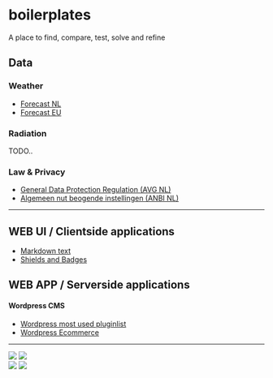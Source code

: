 # boilerplates

A place to find, compare, test, solve and refine

## Data 

### Weather
  - [Forecast NL](https://github.com/webbouwer/boilerplates/tree/master/data/nature/weather/forecast/NL)
  - [Forecast EU](https://github.com/webbouwer/boilerplates/tree/master/data/nature/weather/forecast/EU)

### Radiation
TODO..

### Law & Privacy
  - [General Data Protection Regulation (AVG NL)](https://github.com/webbouwer/boilerplates/tree/master/data/privacy/GDPR)
  - [Algemeen nut beogende instellingen (ANBI NL)](https://github.com/webbouwer/boilerplates/tree/master/data/law/ANBI)

--- 

## WEB UI / Clientside applications

  - [Markdown text](https://github.com/webbouwer/boilerplates/blob/master/programming/technology/web/markdown.md)
  - [Shields and Badges](https://github.com/webbouwer/boilerplates/blob/master/webcode/markup/shields_and_badges.md)
  
## WEB APP / Serverside applications

#### Wordpress CMS
  - [Wordpress most used pluginlist](https://github.com/webbouwer/boilerplates/tree/master/programming/technology/web/application/wordpress/pluginlist)
  - [Wordpress Ecommerce](https://github.com/webbouwer/boilerplates/tree/master/programming/technology/web/application/wordpress/webshop)

--- 

[<img src="https://img.shields.io/badge/Webdesign Den Haag-Site-green.svg"/>](https://webdesigndenhaag.net) 
 [<img src="https://img.shields.io/badge/Webbouwer-Profile-purple.svg"/>](https://github.com/webbouwer/)  
 [<img src="https://img.shields.io/badge/Webbouwer-Gists-red.svg"/>](https://gist.github.com/webbouwer/)
 [<img src="https://img.shields.io/badge/Webbouwer-JSFiddles-blue.svg"/>](https://jsfiddle.net/user/webbouwer/fiddles/)    

